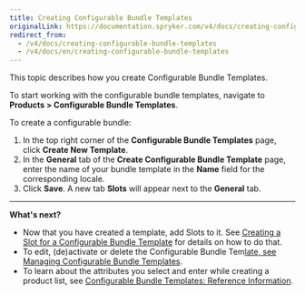 ```yaml
---
title: Creating Configurable Bundle Templates
originalLink: https://documentation.spryker.com/v4/docs/creating-configurable-bundle-templates
redirect_from:
  - /v4/docs/creating-configurable-bundle-templates
  - /v4/docs/en/creating-configurable-bundle-templates
---
```


This topic describes how you create Configurable Bundle Templates.

To start working with the configurable bundle templates, navigate to **Products > Configurable Bundle Templates**.

To create a configurable bundle:

1. In the top right corner of the **Configurable Bundle Templates** page, click **Create New Template**.
2. In the **General** tab of the **Create Configurable Bundle Template** page, enter the name of your bundle template in the **Name** field for the corresponding locale.
3. Click **Save**. A new tab **Slots** will appear next to the **General** tab.
***
**What's next?**

* Now that you have created a template, add Slots to it. See [Creating a Slot for a Configurable Bundle Template](https://documentation.spryker.com/v4/docs/managing-configurable-bundle-templates#creating-a-slot-for-a-configurable-bundle-template) for details on how to do that.
* To edit, (de)activate or delete the Configurable Bundle Tem[late, see Managing Configurable Bundle Templates](/docs/scos/dev/user-guides/202001.0/back-office-user-guide/products/configurable-bundle-templates/managing-configurable-bundle-templates.html).
* To learn about the attributes you select and enter while creating a product list, see [Configurable Bundle Templates: Reference Information](/docs/scos/dev/user-guides/202001.0/back-office-user-guide/products/configurable-bundle-templates/references/configurable-bundle-templates-reference-information.html).
